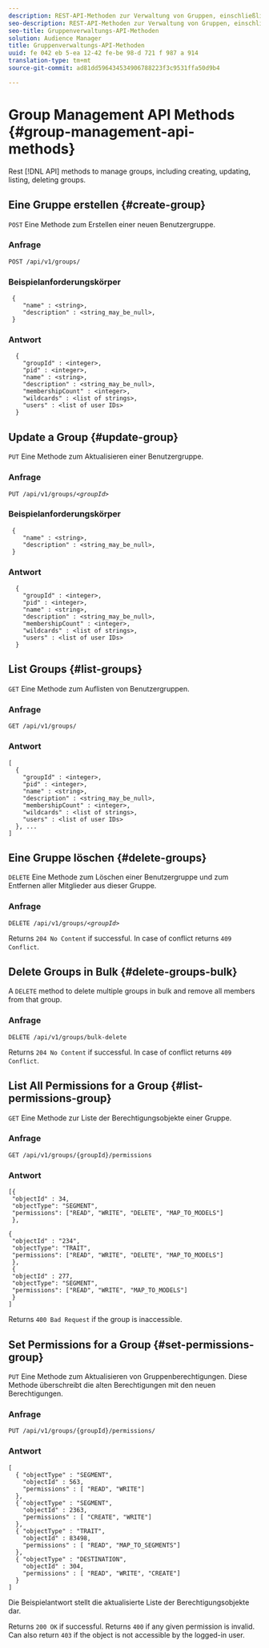 ```yaml
---
description: REST-API-Methoden zur Verwaltung von Gruppen, einschließlich Erstellen, Aktualisieren, Auflisten und Löschen von Gruppen.
seo-description: REST-API-Methoden zur Verwaltung von Gruppen, einschließlich Erstellen, Aktualisieren, Auflisten und Löschen von Gruppen.
seo-title: Gruppenverwaltungs-API-Methoden
solution: Audience Manager
title: Gruppenverwaltungs-API-Methoden
uuid: fe 042 eb 5-ea 12-42 fe-be 98-d 721 f 987 a 914
translation-type: tm+mt
source-git-commit: ad81dd596434534906788223f3c9531ffa50d9b4

---
```



# Group Management API Methods {#group-management-api-methods}

Rest [!DNL API] methods to manage groups, including creating, updating, listing, deleting groups.

<!-- c_rest_api_user_man_group.xml -->

## Eine Gruppe erstellen {#create-group}

`POST` Eine Methode zum Erstellen einer neuen Benutzergruppe.

<!-- r_rest_api_group_create.xml -->

### Anfrage

`POST /api/v1/groups/`

### Beispielanforderungskörper

```
 {
    "name" : <string>,
    "description" : <string_may_be_null>,
 }
```

### Antwort

```
  {
    "groupId" : <integer>,
    "pid" : <integer>,
    "name" : <string>,
    "description" : <string_may_be_null>,
    "membershipCount" : <integer>,
    "wildcards" : <list of strings>,
    "users" : <list of user IDs>
  }
```

## Update a Group {#update-group}

`PUT` Eine Methode zum Aktualisieren einer Benutzergruppe.

<!--
r_rest_api_group_update.xml
-->

### Anfrage

`PUT /api/v1/groups/`*`<groupId>`*

### Beispielanforderungskörper

```
 {
    "name" : <string>,
    "description" : <string_may_be_null>,
 }
```

### Antwort

```
  {
    "groupId" : <integer>,
    "pid" : <integer>,
    "name" : <string>,
    "description" : <string_may_be_null>,
    "membershipCount" : <integer>,
    "wildcards" : <list of strings>,
    "users" : <list of user IDs>
  }
```

## List Groups {#list-groups}

`GET` Eine Methode zum Auflisten von Benutzergruppen.

<!--
r_rest_api_group_list.xml
-->

### Anfrage

`GET /api/v1/groups/`

### Antwort

```
[
  { 
    "groupId" : <integer>,
    "pid" : <integer>,
    "name" : <string>,
    "description" : <string_may_be_null>,
    "membershipCount" : <integer>,
    "wildcards" : <list of strings>,
    "users" : <list of user IDs>
  }, ...
]
```

## Eine Gruppe löschen {#delete-groups}

`DELETE` Eine Methode zum Löschen einer Benutzergruppe und zum Entfernen aller Mitglieder aus dieser Gruppe.

<!-- r_rest_api_group_delete.xml -->

### Anfrage

`DELETE /api/v1/groups/`*`<groupId>`*

Returns `204 No Content` if successful. In case of conflict returns `409 Conflict`.

## Delete Groups in Bulk {#delete-groups-bulk}

A `DELETE` method to delete multiple groups in bulk and remove all members from that group.

<!-- r_rest_api_group_delete_bulk.xml -->

### Anfrage

`DELETE /api/v1/groups/bulk-delete`

Returns `204 No Content` if successful. In case of conflict returns `409 Conflict`.

## List All Permissions for a Group {#list-permissions-group}

`GET` Eine Methode zur Liste der Berechtigungsobjekte einer Gruppe.

<!-- r_rest_api_perm_list_group.xml -->

### Anfrage

`GET /api/v1/groups/{groupId}/permissions`

### Antwort

```
[{
 "objectId" : 34,
 "objectType": "SEGMENT",
 "permissions": ["READ", "WRITE", "DELETE", "MAP_TO_MODELS"]
 },

{
 "objectId" : "234",
 "objectType": "TRAIT",
 "permissions": ["READ", "WRITE", "DELETE", "MAP_TO_MODELS"]
 },
 {
 "objectId" : 277,
 "objectType": "SEGMENT",
 "permissions": ["READ", "WRITE", "MAP_TO_MODELS"]
 }
]
```

Returns `400 Bad Request` if the group is inaccessible.

## Set Permissions for a Group {#set-permissions-group}

`PUT` Eine Methode zum Aktualisieren von Gruppenberechtigungen. Diese Methode überschreibt die alten Berechtigungen mit den neuen Berechtigungen.

<!-- r_rest_api_perm_set.xml -->

### Anfrage

`PUT /api/v1/groups/{groupId}/permissions/`

### Antwort

```
[ 
  { "objectType" : "SEGMENT",
    "objectId" : 563,
    "permissions" : [ "READ", "WRITE"]
  },
  { "objectType" : "SEGMENT",
    "objectId" : 2363,
    "permissions" : [ "CREATE", "WRITE"]
  },
  { "objectType" : "TRAIT",
    "objectId" : 83498,
    "permissions" : [ "READ", "MAP_TO_SEGMENTS"]
  },
  { "objectType" : "DESTINATION",
    "objectId" : 304,
    "permissions" : [ "READ", "WRITE", "CREATE"]
  }
]
```

Die Beispielantwort stellt die aktualisierte Liste der Berechtigungsobjekte dar.

Returns `200 OK` if successful. Returns `400` if any given permission is invalid. Can also return `403` if the object is not accessible by the logged-in user.